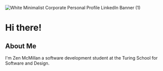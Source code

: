 
![White Minimalist Corporate Personal Profile LinkedIn Banner (1)](https://github.com/zenmcmillan/zenmcmillan/assets/121205752/c8368ba3-6b45-4b84-8314-7d6d93127612)

# Hi there!

## About Me

I'm Zen McMillan a software development student at the Turing School for Software and Design.
